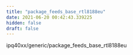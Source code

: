 ```yaml
---
title: "package_feeds_base_rtl8188eu"
date: 2021-06-20 00:42:43.339225
hidden: false
draft: false
---
```


ipq40xx/generic/package_feeds_base_rtl8188eu

